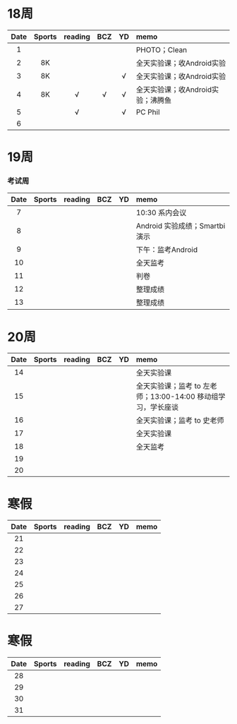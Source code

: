 # 18周

| Date  | Sports | reading | BCZ | YD | memo | 
| :---: | :---: | :---: | :---: | :---: | :--- | 
| 1 |  |  |  |  | PHOTO；Clean | 
| 2 | 8K |  |  |  | 全天实验课；收Android实验 | 
| 3 | 8K |  |  | √ | 全天实验课；收Android实验 | 
| 4 | 8K | √ | √ | √ | 全天实验课；收Android实验；沸腾鱼 | 
| 5 |  | √ |  | √ | PC Phil | 
| 6 |  |  |  |  |  | 

# 19周 
### 考试周

| Date  | Sports | reading | BCZ | YD | memo | 
| :---: | :---: | :---: | :---: | :---: | :--- | 
| 7 |  |  |  |  | 10:30 系内会议 | 
| 8 |  |  |  |  | Android 实验成绩；Smartbi 演示 | 
| 9 |  |  |  |  | 下午：监考Android |   
| 10 |  |  |  |  | 全天监考 | 
| 11 |  |  |  |  | 判卷 | 
| 12 |  |  |  |  | 整理成绩 | 
| 13 |  |  |  |  | 整理成绩 | 

# 20周

| Date  | Sports | reading | BCZ | YD | memo | 
| :---: | :---: | :---: | :---: | :---: | :--- | 
| 14 |  |  |  |  | 全天实验课 | 
| 15 |  |  |  |  | 全天实验课；监考 to 左老师；13:00-14:00 移动组学习，学长座谈  | 
| 16 |  |  |  |  | 全天实验课；监考 to 史老师  | 
| 17 |  |  |  |  | 全天实验课 | 
| 18 |  |  |  |  | 全天监考 | 
| 19 |  |  |  |  |  |   
| 20 |  |  |  |  |  | 

# 寒假

| Date  | Sports | reading | BCZ | YD | memo | 
| :---: | :---: | :---: | :---: | :---: | :--- | 
| 21 |  |  |  |  |  | 
| 22 |  |  |  |  |  | 
| 23 |  |  |  |  |  | 
| 24 |  |  |  |  |  | 
| 25 |  |  |  |  |  | 
| 26 |  |  |  |  |  | 
| 27 |  |  |  |  |  | 

# 寒假

| Date  | Sports | reading | BCZ | YD | memo | 
| :---: | :---: | :---: | :---: | :---: | :--- | 
| 28 |  |  |  |  |  | 
| 29 |  |  |  |  |  |  
| 30 |  |  |  |  |  | 
| 31 |  |  |  |  |  | 
